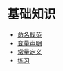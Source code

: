 # 基础知识

* [命名规范](ch3/identifiers.md)
* [变量声明](ch3/var.md)
* [常量定义](ch3/const.md)
* [练习](ch3/example.md)
